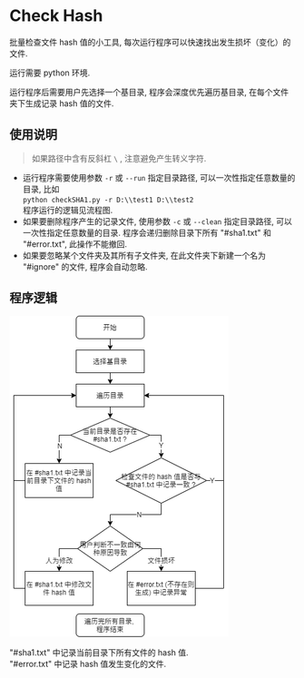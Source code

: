 # Check Hash

批量检查文件 hash 值的小工具, 每次运行程序可以快速找出发生损坏（变化）的文件.  

运行需要 python 环境.  

运行程序后需要用户先选择一个基目录, 程序会深度优先遍历基目录, 在每个文件夹下生成记录 hash 值的文件. 


## 使用说明

> 如果路径中含有反斜杠 `\` , 注意避免产生转义字符.

* 运行程序需要使用参数 `-r` 或 `--run` 指定目录路径, 可以一次性指定任意数量的目录, 比如   
`python checkSHA1.py -r D:\\test1 D:\\test2`  
程序运行的逻辑见流程图. 
* 如果要删除程序产生的记录文件, 使用参数 `-c` 或 `--clean` 指定目录路径, 可以一次性指定任意数量的目录. 程序会递归删除目录下所有 "#sha1.txt" 和 "#error.txt", 此操作不能撤回.  
* 如果要忽略某个文件夹及其所有子文件夹, 在此文件夹下新建一个名为 "#ignore" 的文件, 程序会自动忽略.  


## 程序逻辑

![](flowchart/flowchart.png) 

"#sha1.txt" 中记录当前目录下所有文件的 hash 值.  
"#error.txt" 中记录 hash 值发生变化的文件.